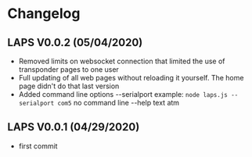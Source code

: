 # Changelog

## LAPS V0.0.2 (05/04/2020)

* Removed limits on websocket connection that limited the use of transponder pages to one user
* Full updating of all web pages without reloading it yourself. The home page didn't do that last version
* Added command line options --serialport  example: `node laps.js --serialport com5` no command line --help text atm

## LAPS V0.0.1 (04/29/2020)

* first commit
